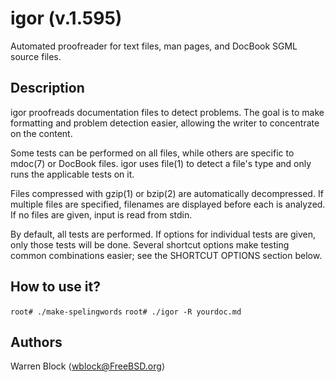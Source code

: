 # igor (v.1.595)
Automated proofreader for text files, man pages, and DocBook SGML
source files.

## Description
igor proofreads documentation files to detect problems.  The goal is to
make formatting and problem detection easier, allowing the writer to
concentrate on the content.

Some tests can be performed on all files, while others are specific to
mdoc(7) or DocBook files.  igor uses file(1) to detect a file's type and
only runs the applicable tests on it.

Files compressed with gzip(1) or bzip(2) are automatically decompressed.
If multiple files are specified, filenames are displayed before each is
analyzed.  If no files are given, input is read from stdin.

By default, all tests are performed.  If options for individual tests are
given, only those tests will be done.  Several shortcut options make
testing common combinations easier; see the SHORTCUT OPTIONS section
below.

## How to use it?
```root# ./make-spelingwords```
```root# ./igor -R yourdoc.md```

## Authors
Warren Block ⟨wblock@FreeBSD.org⟩
